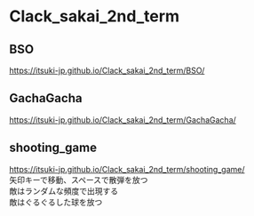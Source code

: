 # Clack_sakai_2nd_term

## BSO
https://itsuki-jp.github.io/Clack_sakai_2nd_term/BSO/

## GachaGacha
https://itsuki-jp.github.io/Clack_sakai_2nd_term/GachaGacha/

## shooting_game
https://itsuki-jp.github.io/Clack_sakai_2nd_term/shooting_game/  
矢印キーで移動、スペースで散弾を放つ  
敵はランダムな頻度で出現する  
敵はぐるぐるした球を放つ  
